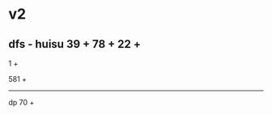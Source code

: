 ﻿# v2
 
dfs - huisu
39     +
78     +
22     +
------------------
1      +

581    +        

------------------
dp
70     +
